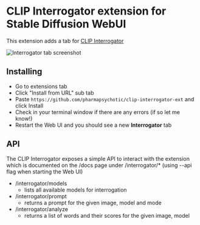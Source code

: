 # CLIP Interrogator extension for Stable Diffusion WebUI

This extension adds a tab for [CLIP Interrogator](https://github.com/pharmapsychotic/clip-interrogator)



![Interrogator tab screenshot](https://github.com/pharmapsychotic/clip-interrogator-ext/raw/main/images/prompt_tab.png)


## Installing

* Go to extensions tab
* Click "Install from URL" sub tab
* Paste `https://github.com/pharmapsychotic/clip-interrogator-ext` and click Install
* Check in your terminal window if there are any errors (if so let me know!)
* Restart the Web UI and you should see a new **Interrogator** tab


## API

The CLIP Interrogator exposes a simple API to interact with the extension which is 
documented on the /docs page under /interrogator/* (using --api flag when starting the Web UI)
* /interrogator/models
  * lists all available models for interrogation
* /interrogator/prompt
  * returns a prompt for the given image, model and mode
* /interrogator/analyze
  * returns a list of words and their scores for the given image, model